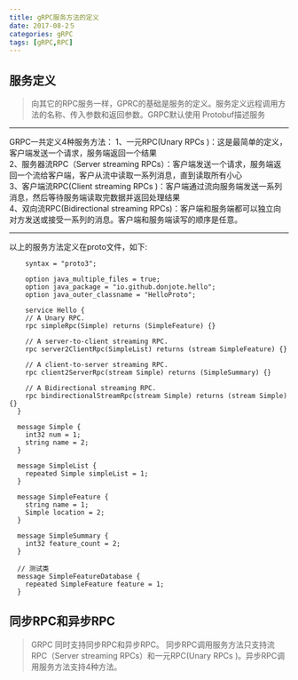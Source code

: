 ```yaml
---
title: gRPC服务方法的定义
date: 2017-08-2５
categories: gRPC
tags: [gRPC,RPC]
---
```

## 服务定义
>向其它的RPC服务一样，GPRC的基础是服务的定义。服务定义远程调用方法的名称、传入参数和返回参数。GRPC默认使用 Protobuf描述服务
***
GRPC一共定义4种服务方法：
1、一元RPC(Unary RPCs )：这是最简单的定义，客户端发送一个请求，服务端返回一个结果   
2、服务器流RPC（Server streaming RPCs）：客户端发送一个请求，服务端返回一个流给客户端，客户从流中读取一系列消息，直到读取所有小心   
3、客户端流RPC(Client streaming RPCs )：客户端通过流向服务端发送一系列消息，然后等待服务端读取完数据并返回处理结果   
4、双向流RPC(Bidirectional streaming RPCs)：客户端和服务端都可以独立向对方发送或接受一系列的消息。客户端和服务端读写的顺序是任意。   
***
以上的服务方法定义在proto文件，如下:   
>
        syntax = "proto3";
>
        option java_multiple_files = true;
        option java_package = "io.github.donjote.hello";
        option java_outer_classname = "HelloProto";
>
        service Hello {
        // A Unary RPC.
        rpc simpleRpc(Simple) returns (SimpleFeature) {}
>
        // A server-to-client streaming RPC.
        rpc server2ClientRpc(SimpleList) returns (stream SimpleFeature) {}
>
        // A client-to-server streaming RPC.
        rpc client2ServerRpc(stream Simple) returns (SimpleSummary) {}
>
        // A Bidirectional streaming RPC.
        rpc bindirectionalStreamRpc(stream Simple) returns (stream Simple) {}
      }
>
      message Simple {
        int32 num = 1;
        string name = 2;
      }
>
      message SimpleList {
        repeated Simple simpleList = 1;
      }
>
      message SimpleFeature {
        string name = 1;
        Simple location = 2;
      }
>
      message SimpleSummary {
        int32 feature_count = 2;
      }
>
      // 测试类
      message SimpleFeatureDatabase {
        repeated SimpleFeature feature = 1;
      }

## 同步RPC和异步RPC
>GRPC 同时支持同步RPC和异步RPC。
同步RPC调用服务方法只支持流RPC（Server streaming RPCs）和一元RPC(Unary RPCs )。异步RPC调用服务方法支持4种方法。
